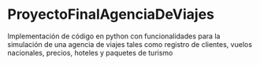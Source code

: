 # ProyectoFinalAgenciaDeViajes
Implementación de código en python con funcionalidades para la simulación de una agencia de viajes tales como registro de clientes, vuelos nacionales, precios, hoteles y paquetes de turismo

